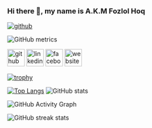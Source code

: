 ### Hi there 👋, my name is A.K.M Fozlol Hoq
[<img src='https://media-exp1.licdn.com/dms/image/C5616AQHTINIiG1ouQg/profile-displaybackgroundimage-shrink_350_1400/0/1630754076090?e=1665014400&v=beta&t=CTgGen3gppYXYjjmB2HlpeASzTKbCz2nRoUQG9mS8sE' alt='github' >](https://github.com/A-K-M-Fozlol-Hoq)

![GitHub metrics](https://metrics.lecoq.io/A-K-M-Fozlol-Hoq)  

[<img src='https://cdn.jsdelivr.net/npm/simple-icons@3.0.1/icons/github.svg' alt='github' height='40'>](https://github.com/A-K-M-Fozlol-Hoq)  [<img src='https://cdn.jsdelivr.net/npm/simple-icons@3.0.1/icons/linkedin.svg' alt='linkedin' height='40'>](https://www.linkedin.com/in/https://www.linkedin.com/in/fozlol//)  [<img src='https://cdn.jsdelivr.net/npm/simple-icons@3.0.1/icons/facebook.svg' alt='facebook' height='40'>](https://www.facebook.com/https://www.facebook.com/fozlol.hoq.75/)  [<img src='https://cdn.jsdelivr.net/npm/simple-icons@3.0.1/icons/icloud.svg' alt='website' height='40'>](https://portfolio-fozlol.web.app/) 

[![trophy](https://github-profile-trophy.vercel.app/?username=A-K-M-Fozlol-Hoq)](https://github.com/ryo-ma/github-profile-trophy)

[![Top Langs](https://github-readme-stats.vercel.app/api/top-langs/?username=A-K-M-Fozlol-Hoq)](https://github.com/anuraghazra/github-readme-stats) ![GitHub stats](https://github-readme-stats.vercel.app/api?username=A-K-M-Fozlol-Hoq&show_icons=true)  

![GitHub Activity Graph](https://activity-graph.herokuapp.com/graph?username=A-K-M-Fozlol-Hoq)  

![GitHub streak stats](https://github-readme-streak-stats.herokuapp.com/?user=A-K-M-Fozlol-Hoq) 
 

